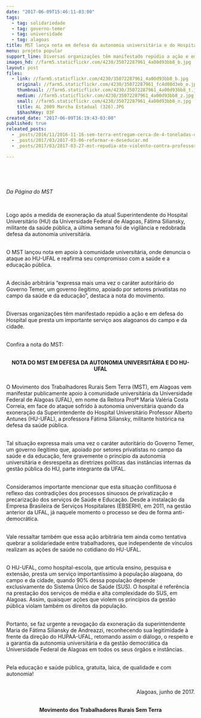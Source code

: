 ```yaml
---
date: "2017-06-09T15:46:11-03:00"
tags:
  - tag: solidariedade
  - tag: governo-temer
  - tag: universidade
  - tag: alagoas
title: MST lança nota em defesa da autonomia universitária e do Hospital Universitário da Ufal
menu: projeto popular
support_line: Diversas organizações têm manifestado repúdio a ação e em defesa do Hospital que presta um importante serviço aos alagoanos do campo e da cidade.
images_hd: //farm5.staticflickr.com/4230/35072287961_4a00d93bb8_b.jpg
layout: post
files:
  - link: //farm5.staticflickr.com/4230/35072287961_4a00d93bb8_b.jpg
    original: //farm5.staticflickr.com/4230/35072287961_fc4d08d3eb_o.jpg
    thumbnail: //farm5.staticflickr.com/4230/35072287961_4a00d93bb8_t.jpg
    medium: //farm5.staticflickr.com/4230/35072287961_4a00d93bb8_z.jpg
    small: //farm5.staticflickr.com/4230/35072287961_4a00d93bb8_n.jpg
    title: AL 2009 Marcha Estadual (326).JPG
    $$hashKey: 03F
created_date: "2017-06-09T16:19:43-03:00"
published: true
releated_posts:
  - _posts/2016/11/2016-11-16-sem-terra-entregam-cerca-de-4-toneladas-de-alimentos-na-periferia-de-maceio.md
  - _posts/2017/03/2017-03-06-reformar-e-deseducar.md
  - _posts/2017/03/2017-03-27-mst-repudia-ato-violento-contra-professores-e-militante-na-uft.md

---
```

<p>&nbsp;</p>

<p>&nbsp;</p>

<p><em>Da P&aacute;gina do MST</em></p>

<p>&nbsp;</p>

<p>Logo ap&oacute;s a medida de exonera&ccedil;&atilde;o da atual Superintendente do Hospital Universit&aacute;rio (HU) da Universidade Federal de Alagoas, F&aacute;tima Siliansky, militante da sa&uacute;de p&uacute;blica, a &uacute;ltima semana foi de vigil&acirc;ncia e redobrada defesa da autonomia universit&aacute;ria.</p>

<p><br />
O MST lan&ccedil;ou nota em apoio &agrave; comunidade universit&aacute;ria, onde denuncia o ataque ao HU-UFAL e reafirma seu compromisso com a sa&uacute;de e a educa&ccedil;&atilde;o p&uacute;blica.</p>

<p><br />
A decis&atilde;o arbitr&aacute;ria &ldquo;expressa mais uma vez o car&aacute;ter autorit&aacute;rio do Governo Temer, um governo ileg&iacute;timo, apoiado por setores privatistas no campo da sa&uacute;de e da educa&ccedil;&atilde;o&rdquo;, destaca a nota do movimento.</p>

<p><br />
Diversas organiza&ccedil;&otilde;es t&ecirc;m manifestado rep&uacute;dio a a&ccedil;&atilde;o e em defesa do Hospital que presta um importante servi&ccedil;o aos alagoanos do campo e da cidade.</p>

<p><br />
Confira a nota do MST:</p>

<p style="text-align: center;"><br />
<strong>NOTA DO MST EM DEFESA DA AUTONOMIA UNIVERSIT&Aacute;RIA E DO HU-UFAL</strong></p>

<p><br />
O Movimento dos Trabalhadores Rurais Sem Terra (MST), em Alagoas vem manifestar publicamente apoio &agrave; comunidade universit&aacute;ria da Universidade Federal de Alagoas (UFAL), em nome da Reitora Prof&ordf; Maria Val&eacute;ria Costa Correia, em face do ataque sofrido &agrave; autonomia universit&aacute;ria quando da exonera&ccedil;&atilde;o da Superintendente do Hospital Universit&aacute;rio Professor Alberto Antunes (HU-UFAL), a professora F&aacute;tima Siliansky, militante hist&oacute;rica na defesa da sa&uacute;de p&uacute;blica.</p>

<p><br />
Tal situa&ccedil;&atilde;o expressa mais uma vez o car&aacute;ter autorit&aacute;rio do Governo Temer, um governo ileg&iacute;timo que, apoiado por setores privatistas no campo da sa&uacute;de e da educa&ccedil;&atilde;o, fere gravemente o princ&iacute;pio da autonomia universit&aacute;ria e desrespeita as diretrizes pol&iacute;ticas das inst&acirc;ncias internas da gest&atilde;o p&uacute;blica do HU, parte integrante da UFAL.</p>

<p><br />
Consideramos importante mencionar que esta situa&ccedil;&atilde;o conflituosa &eacute; reflexo das contradi&ccedil;&otilde;es dos processos sinuosos de privatiza&ccedil;&atilde;o e precariza&ccedil;&atilde;o dos servi&ccedil;os de Sa&uacute;de e Educa&ccedil;&atilde;o. Desde a instala&ccedil;&atilde;o da Empresa Brasileira de Servi&ccedil;os Hospitalares (EBSERH), em 2011, na gest&atilde;o anterior da UFAL, j&aacute; naquele momento o processo se deu de forma anti-democr&aacute;tica.</p>

<p><br />
Vale ressaltar tamb&eacute;m que essa a&ccedil;&atilde;o arbitr&aacute;ria tem ainda como tentativa quebrar a solidariedade entre trabalhadores, que independente de v&iacute;nculos realizam as a&ccedil;&otilde;es de sa&uacute;de no cotidiano do HU-UFAL.</p>

<p><br />
O HU-UFAL, como hospital-escola, que articula ensino, pesquisa e extens&atilde;o, presta um servi&ccedil;o important&iacute;ssimo &agrave; popula&ccedil;&atilde;o alagoana, do campo e da cidade, quando 90% dessa popula&ccedil;&atilde;o depende exclusivamente do Sistema &Uacute;nico de Sa&uacute;de (SUS). O hospital &eacute; refer&ecirc;ncia na presta&ccedil;&atilde;o dos servi&ccedil;os de m&eacute;dia e alta complexidade do SUS, em Alagoas. Assim, quaisquer a&ccedil;&otilde;es que violem os princ&iacute;pios da gest&atilde;o p&uacute;blica violam tamb&eacute;m os direitos da popula&ccedil;&atilde;o.</p>

<p><br />
Portanto, se faz urgente a revoga&ccedil;&atilde;o da exonera&ccedil;&atilde;o da superintendente Maria de F&aacute;tima Siliansky de Andreazzi, reconhecendo sua legitimidade &agrave; frente da dire&ccedil;&atilde;o do HUPAA-UFAL, retomando assim o di&aacute;logo, o respeito e a garantia da autonomia universit&aacute;ria e da gest&atilde;o democr&aacute;tica da Universidade Federal de Alagoas em todos os seus &oacute;rg&atilde;os e inst&acirc;ncias.</p>

<p><br />
Pela educa&ccedil;&atilde;o e sa&uacute;de p&uacute;blica, gratuita, laica, de qualidade e com autonomia!</p>

<p style="text-align: right;"><br />
Alagoas, junho de 2017.</p>

<p style="text-align: center;"><br />
<strong>Movimento dos Trabalhadores Rurais Sem Terra</strong></p>

